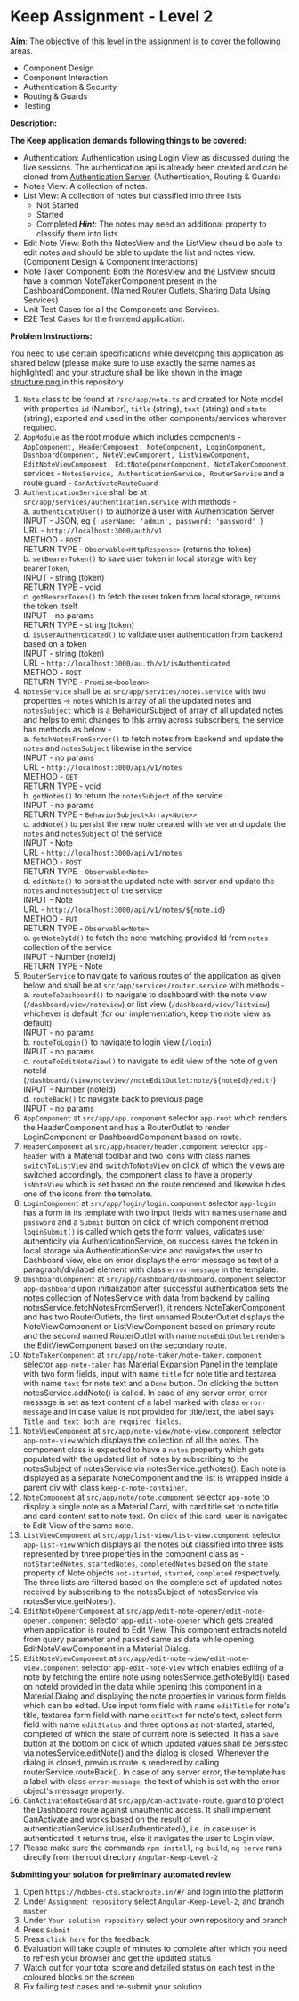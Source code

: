 # Keep Assignment - Level 2

**Aim**: The objective of this level in the assignment is to cover the following areas.

- Component Design
- Component Interaction
- Authentication & Security
- Routing & Guards
- Testing

**Description:**

**The Keep application demands following things to be covered:**
- Authentication: Authentication using Login View as discussed during the live sessions. The authentication api is already been created and can be cloned from [Authentication Server](https://gitlab-cts.stackroute.in/Ravi.Chandran/Authentication-Server). (Authentication, Routing & Guards)
- Notes View: A collection of notes.
- List View: A collection of notes but classified into three lists
	- Not Started
	- Started
	- Completed
	***Hint***: The notes may need an additional property to classify them into lists. 
- Edit Note View: Both the NotesView and the ListView should be able to edit notes and should be able to update the list and notes view. (Component Design & Component Interactions)
- Note Taker Component: Both the NotesView and the ListView should have a common NoteTakerComponent present in the DashboardComponent. (Named Router Outlets, Sharing Data Using Services)
- Unit Test Cases for all the Components and Services.
- E2E Test Cases for the frontend application.

**Problem Instructions:**

You need to use certain specifications while developing this application as shared below (please make sure to use exactly the same names as highlighted) and your structure shall be like shown in the image [structure.png ](/structure.png) in this repository

1. `Note` class to be found at `/src/app/note.ts` and created for Note model with properties `id` (Number), `title` (string), `text` (string) and `state` (string), exported and used in the other components/services wherever required.
2. `AppModule` as the root module which includes components - `AppComponent, HeaderComponent, NoteComponent, LoginComponent, DashboardComponent, NoteViewComponent, ListViewComponent, EditNoteViewComponent, EditNoteOpenerComponent, NoteTakerComponent`, services - `NotesService, AuthenticationService, RouterService` and a route guard - `CanActivateRouteGuard`
3. `AuthenticationService` shall be at `src/app/services/authentication.service` with methods -  
   a. `authenticateUser()` to authorize a user with Authentication Server
   INPUT - JSON, eg `{
    					userName: 'admin',
    					password: 'password'
  					  }`  
   URL - `http://localhost:3000/auth/v1`  
   METHOD - `POST`  
   RETURN TYPE - `Observable<HttpResponse>` (returns the token)  
   b. `setBearerToken()` to save user token in local storage with key `bearerToken`,  
   INPUT - string (token)  
   RETURN TYPE - void  
   c. `getBearerToken()` to fetch the user token from local storage, returns the token itself  
   INPUT - no params  
   RETURN TYPE - string (token)  
   d. `isUserAuthenticated()` to validate user authentication from backend based on a token  
   INPUT - string (token)  
   URL - `http://localhost:3000/au.th/v1/isAuthenticated`  
   METHOD - `POST`  
   RETURN TYPE - `Promise<boolean>`  
4. `NotesService` shall be at `src/app/services/notes.service` with two properties -> `notes` which is array of all the updated notes and `notesSubject` which is a BehaviourSubject of array of all updated notes and helps to emit changes to this array across subscribers, the service has methods as below -  
	a. `fetchNotesFromServer()` to fetch notes from backend and update the `notes` and `notesSubject` likewise in the service  
		INPUT - no params  
		URL - `http://localhost:3000/api/v1/notes`  
		METHOD - `GET`  
		RETURN TYPE - void  
	b. `getNotes()` to return the `notesSubject` of the service  
		INPUT - no params  
		RETURN TYPE - `BehaviorSubject<Array<Note>>`  
	c. `addNote()` to persist the new note created with server and update the `notes` and `notesSubject` of the service  
		INPUT - Note  
		URL - `http://localhost:3000/api/v1/notes`  
		METHOD - `POST`  
		RETURN TYPE - `Observable<Note>`  
	d. `editNote()` to persist the updated note with server and update the `notes` and `notesSubject` of the service  
		INPUT - Note  
		URL - `http://localhost:3000/api/v1/notes/${note.id}`  
		METHOD - `PUT`  
		RETURN TYPE - `Observable<Note>`  
	e. `getNoteById()` to fetch the note matching provided Id from `notes` collection of the service  
		INPUT - Number (noteId)  
		RETURN TYPE - Note  
5. `RouterService` to navigate to various routes of the application as given below and shall be at `src/app/services/router.service` with methods -  
	a. `routeToDashboard()` to navigate to dashboard with the note view (`/dashboard/view/noteview`) or list view (`/dashboard/view/listview`) whichever is default (for our implementation, keep the note view as default)  
		INPUT - no params  
	b. `routeToLogin()` to navigate to login view (`/login`)  
		INPUT - no params  
	c. `routeToEditNoteView()` to navigate to edit view of the note of given noteId (`/dashboard/(view/noteview//noteEditOutlet:note/${noteId}/edit)`)  
		INPUT - Number (noteId)  
	d. `routeBack()` to navigate back to previous page  
		INPUT - no params  
6. `AppComponent` at `src/app/app.component` selector `app-root` which renders the HeaderComponent and has a RouterOutlet to render LoginComponent or DashboardComponent based on route.
7. `HeaderComponent` at `src/app/header/header.component` selector `app-header` with a Material toolbar and two icons with class names `switchToListView` and `switchToNoteView` on click of which the views are switched accordingly, the component class to have a property `isNoteView` which is set based on the route rendered and likewise hides one of the icons from the template.
8. `LoginComponent` at `src/app/login/login.component` selector `app-login` has a form in its template with two input fields with names `username` and `password` and a `Submit` button on click of which component method `loginSubmit()` is called which gets the form values, validates user authenticity via AuthenticationService, on success saves the token in local storage via AuthenticationService and navigates the user to Dashboard view, else on error displays the error message as text of a paragraph/div/label element with class `error-message` in the template.
9. `DashboardComponent` at `src/app/dashboard/dashboard.component` selector `app-dashboard` upon initialization after successful authentication sets the notes collection of NotesService with data from backend by calling notesService.fetchNotesFromServer(), it renders NoteTakerComponent and has two RouterOutlets, the first unnamed RouterOutlet displays the NoteViewComponent or ListViewComponent based on primary route and the second named RouterOutlet with name `noteEditOutlet` renders the EditViewComponent based on the secondary route.
10. `NoteTakerComponent` at `src/app/note-taker/note-taker.component` selector `app-note-taker` has Material Expansion Panel in the template with two form fields, input with name `title` for note title and textarea with name `text` for note text and a `Done` button. On clicking the button notesService.addNote() is called. In case of any server error, error message is set as text content of a label marked with class `error-message` and in case value is not provided for title/text, the label says `Title and text both are required fields`.
11. `NoteViewComponent` at `src/app/note-view/note-view.component` selector `app-note-view` which displays the collection of all the notes. The component class is expected to have a `notes` property which gets populated with the updated list of notes by subscribing to the notesSubject of notesService via notesService.getNotes(). Each note is displayed as a separate NoteComponent and the list is wrapped inside a parent div with class `keep-c-note-container`.
12. `NoteComponent` at `src/app/note/note.component` selector `app-note` to display a single note as a Material Card, with card title set to note title and card content set to note text. On click of this card, user is navigated to Edit View of the same note.
13. `ListViewComponent` at `src/app/list-view/list-view.component` selector `app-list-view` which displays all the notes but classified into three lists represented by three properties in the component class as - `notStartedNotes`, `startedNotes`, `completedNotes` based on the `state` property of Note objects `not-started`, `started`, `completed` respectively. The three lists are filtered based on the complete set of updated notes received by subscribing to the notesSubject of notesService via notesService.getNotes().
14. `EditNoteOpenerComponent` at `src/app/edit-note-opener/edit-note-opener.component` selector `app-edit-note-opener` which gets created when application is routed to Edit View. This component extracts noteId from query parameter and passed same as data while opening EditNoteViewComponent in a Material Dialog.
15. `EditNoteViewComponent` at `src/app/edit-note-view/edit-note-view.component` selector `app-edit-note-view` which enables editing of a note by fetching the entire note using notesService.getNoteById() based on noteId provided in the data while opening this component in a Material Dialog and displaying the note properties in various form fields which can be edited. Use input form field with name `editTitle` for note's title, textarea form field with name `editText` for note's text, select form field with name `editStatus` and three options as not-started, started, completed of which the state of current note is selected. It has a `Save` button at the bottom on click of which updated values shall be persisted via notesService.editNote() and the dialog is closed. Whenever the dialog is closed, previous route is rendered by calling routerService.routeBack(). In case of any server error, the template has a label with class `error-message`, the text of which is set with the error object's message property.
16. `CanActivateRouteGuard` at `src/app/can-activate-route.guard` to protect the Dashboard route against unauthentic access. It shall implement CanActivate and works based on the result of authenticationService.isUserAuthenticated(), i.e. in case user is authenticated it returns true, else it navigates the user to Login view.
17. Please make sure the commands `npm install`, `ng build`, `ng serve` runs directly from the root directory `Angular-Keep-Level-2` 

**Submitting your solution for preliminary automated review**  
1. Open `https://hobbes-cts.stackroute.in/#/` and login into the platform  
2. Under `Assignment repository` select `Angular-Keep-Level-2`, and branch `master`
3. Under `Your solution repository` select your own repository and branch
4. Press `Submit`
5. Press `click here` for the feedback
6. Evaluation will take couple of minutes to complete after which you need to refresh your browser and get the updated status
7. Watch out for your total score and detailed status on each test in the coloured blocks on the screen
8. Fix failing test cases and re-submit your solution